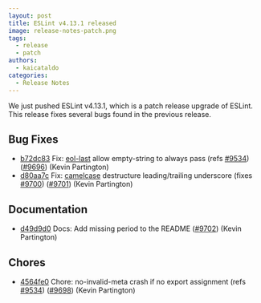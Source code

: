 ```yaml
---
layout: post
title: ESLint v4.13.1 released
image: release-notes-patch.png
tags:
  - release
  - patch
authors:
  - kaicataldo
categories:
  - Release Notes
---
```


We just pushed ESLint v4.13.1, which is a patch release upgrade of ESLint. This release fixes several bugs found in the previous release.










## Bug Fixes


* [b72dc83](https://github.com/eslint/eslint/commit/b72dc83) Fix: [eol-last](/docs/rules/eol-last) allow empty-string to always pass (refs [#9534](https://github.com/eslint/eslint/issues/9534)) ([#9696](https://github.com/eslint/eslint/issues/9696)) (Kevin Partington)
* [d80aa7c](https://github.com/eslint/eslint/commit/d80aa7c) Fix: [camelcase](/docs/rules/camelcase) destructure leading/trailing underscore (fixes [#9700](https://github.com/eslint/eslint/issues/9700)) ([#9701](https://github.com/eslint/eslint/issues/9701)) (Kevin Partington)




## Documentation


* [d49d9d0](https://github.com/eslint/eslint/commit/d49d9d0) Docs: Add missing period to the README ([#9702](https://github.com/eslint/eslint/issues/9702)) (Kevin Partington)








## Chores


* [4564fe0](https://github.com/eslint/eslint/commit/4564fe0) Chore: no-invalid-meta crash if no export assignment (refs [#9534](https://github.com/eslint/eslint/issues/9534)) ([#9698](https://github.com/eslint/eslint/issues/9698)) (Kevin Partington)
